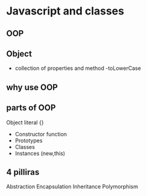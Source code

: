 # Javascript and classes

## OOP

## Object 
- collection of properties and method
-toLowerCase

## why use OOP


## parts of OOP
Object literal {}

- Constructor function
- Prototypes
- Classes
- Instances (new,this)


## 4 pilliras
Abstraction
Encapsulation
Inheritance
Polymorphism
